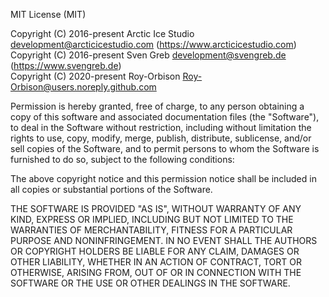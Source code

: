 MIT License (MIT)

Copyright (C) 2016-present Arctic Ice Studio <development@arcticicestudio.com> (https://www.arcticicestudio.com)  
Copyright (C) 2016-present Sven Greb <development@svengreb.de> (https://www.svengreb.de)  
Copyright (C) 2020-present Roy-Orbison <Roy-Orbison@users.noreply.github.com>

Permission is hereby granted, free of charge, to any person obtaining a copy
of this software and associated documentation files (the "Software"), to deal
in the Software without restriction, including without limitation the rights
to use, copy, modify, merge, publish, distribute, sublicense, and/or sell
copies of the Software, and to permit persons to whom the Software is
furnished to do so, subject to the following conditions:

The above copyright notice and this permission notice shall be included in all
copies or substantial portions of the Software.

THE SOFTWARE IS PROVIDED "AS IS", WITHOUT WARRANTY OF ANY KIND, EXPRESS OR
IMPLIED, INCLUDING BUT NOT LIMITED TO THE WARRANTIES OF MERCHANTABILITY,
FITNESS FOR A PARTICULAR PURPOSE AND NONINFRINGEMENT. IN NO EVENT SHALL THE
AUTHORS OR COPYRIGHT HOLDERS BE LIABLE FOR ANY CLAIM, DAMAGES OR OTHER
LIABILITY, WHETHER IN AN ACTION OF CONTRACT, TORT OR OTHERWISE, ARISING FROM,
OUT OF OR IN CONNECTION WITH THE SOFTWARE OR THE USE OR OTHER DEALINGS IN THE
SOFTWARE.
